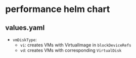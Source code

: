 # performance helm chart
## values.yaml
- `vmDiskType`: 
    - `vi`: creates VMs with VirtualImage in `blockDeviceRefs`
    - `vd`: creates VMs with corresponding `VirtualDisk`